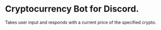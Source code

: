 # Cryptocurrency Bot for Discord.
Takes user input and responds with a current price of the specified crypto.
